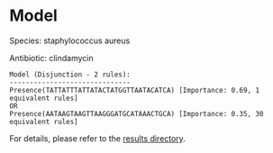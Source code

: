 
# Model

Species: staphylococcus aureus

Antibiotic: clindamycin

```
Model (Disjunction - 2 rules):
------------------------------
Presence(TATTATTTATTATACTATGGTTAATACATCA) [Importance: 0.69, 1 equivalent rules]
OR
Presence(AATAAGTAAGTTAAGGGATGCATAAACTGCA) [Importance: 0.35, 30 equivalent rules]

```

For details, please refer to the [results directory](../../../../../results/scm_b/staphylococcus+aureus/clindamycin/repeat_4/).

